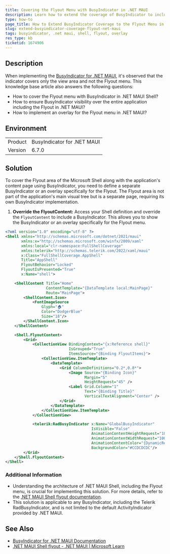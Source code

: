 ```yaml
---
title: Covering the Flyout Menu with BusyIndicator in .NET MAUI
description: Learn how to extend the coverage of BusyIndicator to include the Flyout menu in .NET MAUI applications.
type: how-to
page_title: How to Extend BusyIndicator Coverage to the Flyout Menu in .NET MAUI
slug: extend-busyindicator-coverage-flyout-net-maui
tags: busyindicator, .net maui, shell, flyout, overlay
res_type: kb
ticketid: 1674906
---
```


## Description

When implementing the [BusyIndicator for .NET MAUI](https://docs.telerik.com/devtools/maui/controls/busyindicator), it's observed that the indicator covers only the view area and not the Flyout menu. This knowledge base article also answers the following questions:
- How to cover the Flyout menu with BusyIndicator in .NET MAUI Shell?
- How to ensure BusyIndicator visibility over the entire application including the Flyout in .NET MAUI?
- How to implement an overlay for the Flyout menu in .NET MAUI?

## Environment

<table>
<tbody>
<tr>
<td>Product</td>
<td>BusyIndicator for .NET MAUI</td>
</tr>
<tr>
<td>Version</td>
<td>6.7.0</td>
</tr>
</tbody>
</table>

## Solution

To cover the Flyout area of the Microsoft Shell along with the application's content page using BusyIndicator, you need to define a separate BusyIndicator or an overlay specifically for the Flyout. The Flyout area is not part of the application's main visual tree but is a separate page, requiring its own BusyIndicator implementation.

1. **Override the FlyoutContent:** Access your Shell definition and override the `FlyoutContent` to include a BusyIndicator. This allows you to show the BusyIndicator or an overlay specifically for the Flyout menu.

```xml
<?xml version="1.0" encoding="utf-8" ?>
<Shell xmlns="http://schemas.microsoft.com/dotnet/2021/maui"
       xmlns:x="http://schemas.microsoft.com/winfx/2009/xaml"
       xmlns:local="clr-namespace:FullShellCoverage"
       xmlns:telerik="http://schemas.telerik.com/2022/xaml/maui"
       x:Class="FullShellCoverage.AppShell"
       Title="AppShell"
       FlyoutBehavior="Locked"
       FlyoutIsPresented="True"
       x:Name="shell">

    <ShellContent Title="Home"
                  ContentTemplate="{DataTemplate local:MainPage}"
                  Route="MainPage">
        <ShellContent.Icon>
            <FontImageSource
                Glyph="🏠"
                Color="DodgerBlue"
                Size="18"/>
        </ShellContent.Icon>
    </ShellContent>

    <Shell.FlyoutContent>
        <Grid>
            <CollectionView BindingContext="{x:Reference shell}"
                            IsGrouped="True"
                            ItemsSource="{Binding FlyoutItems}">
                <CollectionView.ItemTemplate>
                    <DataTemplate>
                        <Grid ColumnDefinitions="0.2*,0.8*">
                            <Image Source="{Binding Icon}"
                                   Margin="5"
                                   HeightRequest="45" />
                            <Label Grid.Column="1"
                                   Text="{Binding Title}"
                                   VerticalTextAlignment="Center" />
                        </Grid>
                    </DataTemplate>
                </CollectionView.ItemTemplate>
            </CollectionView>

            <telerik:RadBusyIndicator x:Name="GlobalBusyIndicator"
                                      IsVisible="False"
                                      AnimationContentHeightRequest="100"
                                      AnimationContentWidthRequest="100"
                                      AnimationContentColor="{DynamicResource PrimaryColor}"
                                      BackgroundColor="#CCDCDCDC"/>
        </Grid>
    </Shell.FlyoutContent>
</Shell>
```

### Additional Information

- Understanding the architecture of .NET MAUI Shell, including the Flyout menu, is crucial for implementing this solution. For more details, refer to the [.NET MAUI Shell flyout documentation](https://learn.microsoft.com/en-us/dotnet/maui/fundamentals/shell/flyout?view=net-maui-9.0).
- This solution is applicable to any BusyIndicator, including the Telerik RadBusyIndicator, and is not limited to the default ActivityIndicator provided by .NET MAUI.


## See Also

- [BusyIndicator for .NET MAUI Documentation](https://docs.telerik.com/devtools/maui/controls/busyindicator)
- [.NET MAUI Shell flyout - .NET MAUI | Microsoft Learn](https://learn.microsoft.com/en-us/dotnet/maui/fundamentals/shell/flyout?view=net-maui-9.0)
